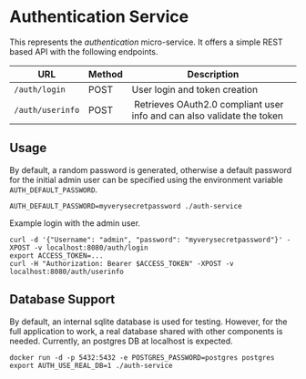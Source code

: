 # Authentication Service

This represents the *authentication* micro-service. It offers a simple REST based API with the following endpoints.

| URL      | Method |  Description                  |
| -------- | ------ | ----------------------------- |
| `/auth/login`  | POST   | User login and token creation |
| `/auth/userinfo` | POST | Retrieves OAuth2.0 compliant user info and can also validate the token |

## Usage

By default, a random password is generated, otherwise a default password for the initial admin user can be specified using the environment variable `AUTH_DEFAULT_PASSWORD`.

```
AUTH_DEFAULT_PASSWORD=myverysecretpassword ./auth-service
```

Example login with the admin user.

```
curl -d '{"Username": "admin", "password": "myverysecretpassword"}' -XPOST -v localhost:8080/auth/login
export ACCESS_TOKEN=...
curl -H "Authorization: Bearer $ACCESS_TOKEN" -XPOST -v localhost:8080/auth/userinfo
```

## Database Support

By default, an internal sqlite database is used for testing. However, for the full application to work, a real
database shared with other components is needed. Currently, an postgres DB at localhost is expected.

```
docker run -d -p 5432:5432 -e POSTGRES_PASSWORD=postgres postgres
export AUTH_USE_REAL_DB=1 ./auth-service
```
